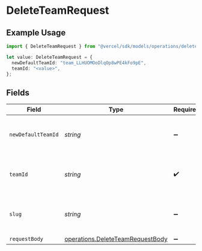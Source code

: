 # DeleteTeamRequest

## Example Usage

```typescript
import { DeleteTeamRequest } from "@vercel/sdk/models/operations/deleteteam.js";

let value: DeleteTeamRequest = {
  newDefaultTeamId: "team_LLHUOMOoDlqOp8wPE4kFo9pE",
  teamId: "<value>",
};
```

## Fields

| Field                                                                                | Type                                                                                 | Required                                                                             | Description                                                                          | Example                                                                              |
| ------------------------------------------------------------------------------------ | ------------------------------------------------------------------------------------ | ------------------------------------------------------------------------------------ | ------------------------------------------------------------------------------------ | ------------------------------------------------------------------------------------ |
| `newDefaultTeamId`                                                                   | *string*                                                                             | :heavy_minus_sign:                                                                   | Id of the team to be set as the new default team                                     | team_LLHUOMOoDlqOp8wPE4kFo9pE                                                        |
| `teamId`                                                                             | *string*                                                                             | :heavy_check_mark:                                                                   | The Team identifier to perform the request on behalf of.                             |                                                                                      |
| `slug`                                                                               | *string*                                                                             | :heavy_minus_sign:                                                                   | The Team slug to perform the request on behalf of.                                   |                                                                                      |
| `requestBody`                                                                        | [operations.DeleteTeamRequestBody](../../models/operations/deleteteamrequestbody.md) | :heavy_minus_sign:                                                                   | N/A                                                                                  |                                                                                      |
